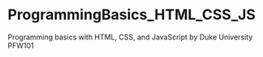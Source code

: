 # ProgrammingBasics_HTML_CSS_JS
Programming basics with HTML, CSS, and JavaScript by Duke University PFW101
